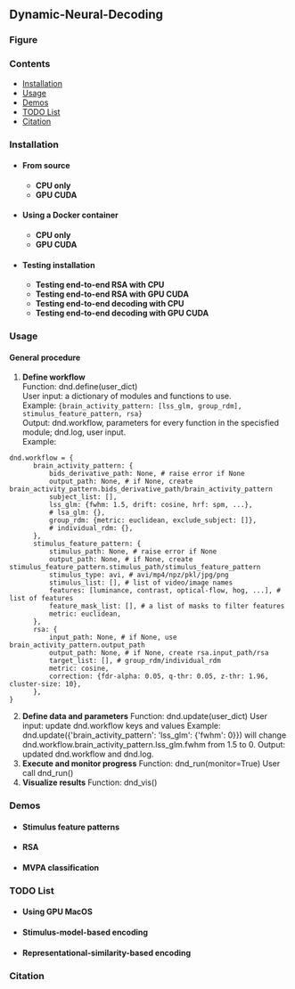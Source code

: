 ## Dynamic-Neural-Decoding

### Figure

### Contents
- [Installation](#installation)
- [Usage](#usage)
- [Demos](#demos)
- [TODO List](#todo-list)
- [Citation](#citation)

### Installation
- #### From source
  - **CPU only**
  - **GPU CUDA**
- #### Using a Docker container
  - **CPU only**
  - **GPU CUDA**
- #### Testing installation
  - **Testing end-to-end RSA with CPU**
  - **Testing end-to-end RSA with GPU CUDA**
  - **Testing end-to-end decoding with CPU**
  - **Testing end-to-end decoding with GPU CUDA**

### Usage
#### General procedure
1. **Define workflow**
<br />Function: dnd.define(user_dict)
<br />User input: a dictionary of modules and functions to use.
<br />  Example: `{brain_activity_pattern: [lss_glm, group_rdm], stimulus_feature_pattern, rsa}`
<br />Output: dnd.workflow, parameters for every function in the specisfied module; dnd.log, user input.
<br />  Example:
```
dnd.workflow = {
      brain_activity_pattern: {
          bids_derivative_path: None, # raise error if None
          output_path: None, # if None, create brain_activity_pattern.bids_derivative_path/brain_activity_pattern
          subject_list: [],
          lss_glm: {fwhm: 1.5, drift: cosine, hrf: spm, ...},
          # lsa_glm: {},
          group_rdm: {metric: euclidean, exclude_subject: []},
          # individual_rdm: {},
      },
      stimulus_feature_pattern: {
          stimulus_path: None, # raise error if None
          output_path: None, # if None, create stimulus_feature_pattern.stimulus_path/stimulus_feature_pattern
          stimulus_type: avi, # avi/mp4/npz/pkl/jpg/png
          stimulus_list: [], # list of video/image names
          features: [luminance, contrast, optical-flow, hog, ...], # list of features
          feature_mask_list: [], # a list of masks to filter features
          metric: euclidean,
      },
      rsa: {
          input_path: None, # if None, use brain_activity_pattern.output_path
          output_path: None, # if None, create rsa.input_path/rsa
          target_list: [], # group_rdm/individual_rdm
          metric: cosine,
          correction: {fdr-alpha: 0.05, q-thr: 0.05, z-thr: 1.96, cluster-size: 10},
      },
}
```
2. **Define data and parameters**
  Function: dnd.update(user_dict)
  User input: update dnd.workflow keys and values
    Example: dnd.update({'brain_activity_pattern': 'lss_glm': {'fwhm': 0}}) will change dnd.workflow.brain_activity_pattern.lss_glm.fwhm from 1.5 to 0.
  Output: updated dnd.workflow and dnd.log.
3. **Execute and monitor progress**
  Function: dnd_run(monitor=True)
  User call dnd_run()
4. **Visualize results**
  Function: dnd_vis()

### Demos
- #### Stimulus feature patterns
- #### RSA
- #### MVPA classification

### TODO List
- #### Using GPU MacOS
- #### Stimulus-model-based encoding
- #### Representational-similarity-based encoding

### Citation
